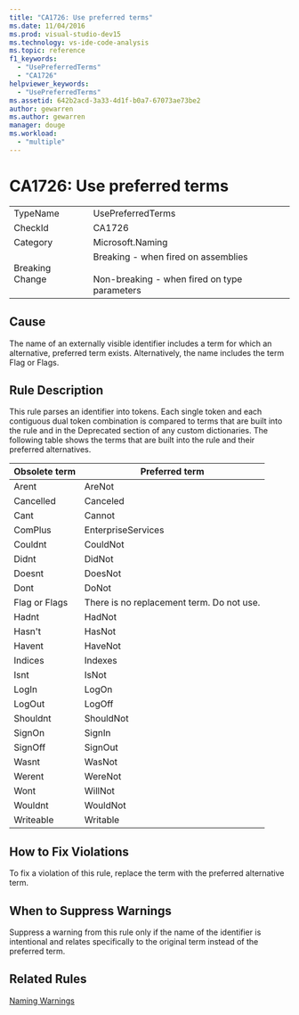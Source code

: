 ```yaml
---
title: "CA1726: Use preferred terms"
ms.date: 11/04/2016
ms.prod: visual-studio-dev15
ms.technology: vs-ide-code-analysis
ms.topic: reference
f1_keywords:
  - "UsePreferredTerms"
  - "CA1726"
helpviewer_keywords:
  - "UsePreferredTerms"
ms.assetid: 642b2acd-3a33-4d1f-b0a7-67073ae73be2
author: gewarren
ms.author: gewarren
manager: douge
ms.workload:
  - "multiple"
---
```

# CA1726: Use preferred terms
|||
|-|-|
|TypeName|UsePreferredTerms|
|CheckId|CA1726|
|Category|Microsoft.Naming|
|Breaking Change|Breaking - when fired on assemblies<br /><br /> Non-breaking - when fired on type parameters|

## Cause
 The name of an externally visible identifier includes a term for which an alternative, preferred term exists. Alternatively, the name includes the term Flag or Flags.

## Rule Description
 This rule parses an identifier into tokens. Each single token and each contiguous dual token combination is compared to terms that are built into the rule and in the Deprecated section of any custom dictionaries. The following table shows the terms that are built into the rule and their preferred alternatives.

|Obsolete term|Preferred term|
|-------------------|--------------------|
|Arent|AreNot|
|Cancelled|Canceled|
|Cant|Cannot|
|ComPlus|EnterpriseServices|
|Couldnt|CouldNot|
|Didnt|DidNot|
|Doesnt|DoesNot|
|Dont|DoNot|
|Flag or Flags|There is no replacement term. Do not use.|
|Hadnt|HadNot|
|Hasn't|HasNot|
|Havent|HaveNot|
|Indices|Indexes|
|Isnt|IsNot|
|LogIn|LogOn|
|LogOut|LogOff|
|Shouldnt|ShouldNot|
|SignOn|SignIn|
|SignOff|SignOut|
|Wasnt|WasNot|
|Werent|WereNot|
|Wont|WillNot|
|Wouldnt|WouldNot|
|Writeable|Writable|

## How to Fix Violations
 To fix a violation of this rule, replace the term with the preferred alternative term.

## When to Suppress Warnings
 Suppress a warning from this rule only if the name of the identifier is intentional and relates specifically to the original term instead of the preferred term.

## Related Rules
 [Naming Warnings](../code-quality/naming-warnings.md)